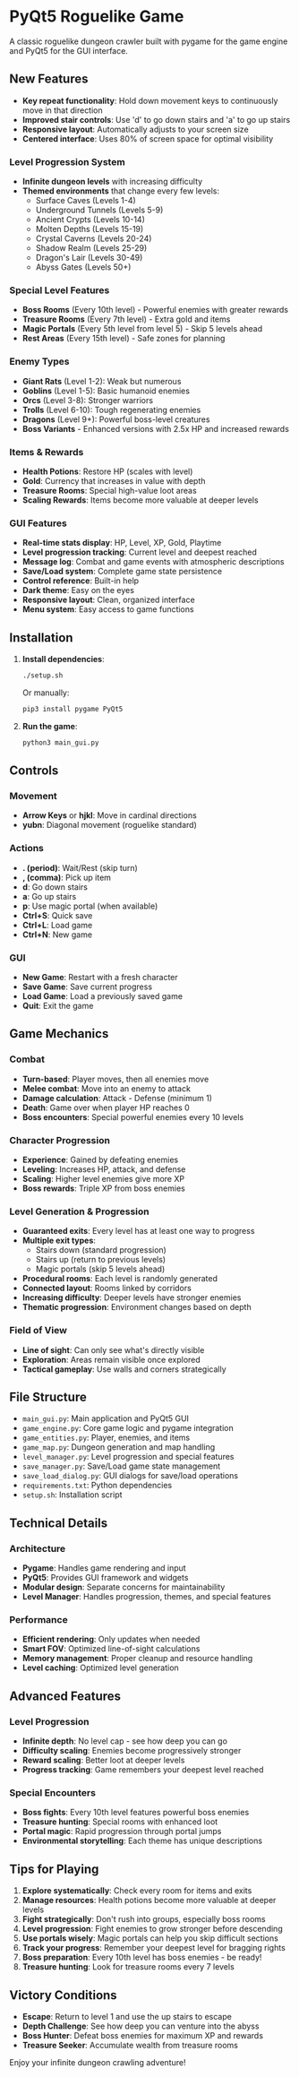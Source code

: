 # PyQt5 Roguelike Game

A classic roguelike dungeon crawler built with pygame for the game engine and PyQt5 for the GUI interface.

## New Features

- **Key repeat functionality**: Hold down movement keys to continuously move in that direction
- **Improved stair controls**: Use 'd' to go down stairs and 'a' to go up stairs
- **Responsive layout**: Automatically adjusts to your screen size
- **Centered interface**: Uses 80% of screen space for optimal visibility

### Level Progression System
- **Infinite dungeon levels** with increasing difficulty
- **Themed environments** that change every few levels:
  - Surface Caves (Levels 1-4)
  - Underground Tunnels (Levels 5-9)
  - Ancient Crypts (Levels 10-14)
  - Molten Depths (Levels 15-19)
  - Crystal Caverns (Levels 20-24)
  - Shadow Realm (Levels 25-29)
  - Dragon's Lair (Levels 30-49)
  - Abyss Gates (Levels 50+)

### Special Level Features
- **Boss Rooms** (Every 10th level) - Powerful enemies with greater rewards
- **Treasure Rooms** (Every 7th level) - Extra gold and items
- **Magic Portals** (Every 5th level from level 5) - Skip 5 levels ahead
- **Rest Areas** (Every 15th level) - Safe zones for planning

### Enemy Types
- **Giant Rats** (Level 1-2): Weak but numerous
- **Goblins** (Level 1-5): Basic humanoid enemies  
- **Orcs** (Level 3-8): Stronger warriors
- **Trolls** (Level 6-10): Tough regenerating enemies
- **Dragons** (Level 9+): Powerful boss-level creatures
- **Boss Variants** - Enhanced versions with 2.5x HP and increased rewards

### Items & Rewards
- **Health Potions**: Restore HP (scales with level)
- **Gold**: Currency that increases in value with depth
- **Treasure Rooms**: Special high-value loot areas
- **Scaling Rewards**: Items become more valuable at deeper levels

### GUI Features
- **Real-time stats display**: HP, Level, XP, Gold, Playtime
- **Level progression tracking**: Current level and deepest reached
- **Message log**: Combat and game events with atmospheric descriptions
- **Save/Load system**: Complete game state persistence
- **Control reference**: Built-in help
- **Dark theme**: Easy on the eyes
- **Responsive layout**: Clean, organized interface
- **Menu system**: Easy access to game functions

## Installation

1. **Install dependencies**:
   ```bash
   ./setup.sh
   ```
   Or manually:
   ```bash
   pip3 install pygame PyQt5
   ```

2. **Run the game**:
   ```bash
   python3 main_gui.py
   ```

## Controls

### Movement
- **Arrow Keys** or **hjkl**: Move in cardinal directions
- **yubn**: Diagonal movement (roguelike standard)

### Actions
- **. (period)**: Wait/Rest (skip turn)
- **, (comma)**: Pick up item
- **d**: Go down stairs
- **a**: Go up stairs
- **p**: Use magic portal (when available)
- **Ctrl+S**: Quick save
- **Ctrl+L**: Load game
- **Ctrl+N**: New game

### GUI
- **New Game**: Restart with a fresh character
- **Save Game**: Save current progress
- **Load Game**: Load a previously saved game
- **Quit**: Exit the game

## Game Mechanics

### Combat
- **Turn-based**: Player moves, then all enemies move
- **Melee combat**: Move into an enemy to attack
- **Damage calculation**: Attack - Defense (minimum 1)
- **Death**: Game over when player HP reaches 0
- **Boss encounters**: Special powerful enemies every 10 levels

### Character Progression
- **Experience**: Gained by defeating enemies
- **Leveling**: Increases HP, attack, and defense
- **Scaling**: Higher level enemies give more XP
- **Boss rewards**: Triple XP from boss enemies

### Level Generation & Progression
- **Guaranteed exits**: Every level has at least one way to progress
- **Multiple exit types**:
  - Stairs down (standard progression)
  - Stairs up (return to previous levels)
  - Magic portals (skip 5 levels ahead)
- **Procedural rooms**: Each level is randomly generated
- **Connected layout**: Rooms linked by corridors
- **Increasing difficulty**: Deeper levels have stronger enemies
- **Thematic progression**: Environment changes based on depth

### Field of View
- **Line of sight**: Can only see what's directly visible
- **Exploration**: Areas remain visible once explored
- **Tactical gameplay**: Use walls and corners strategically

## File Structure

- `main_gui.py`: Main application and PyQt5 GUI
- `game_engine.py`: Core game logic and pygame integration
- `game_entities.py`: Player, enemies, and items
- `game_map.py`: Dungeon generation and map handling
- `level_manager.py`: Level progression and special features
- `save_manager.py`: Save/Load game state management
- `save_load_dialog.py`: GUI dialogs for save/load operations
- `requirements.txt`: Python dependencies
- `setup.sh`: Installation script

## Technical Details

### Architecture
- **Pygame**: Handles game rendering and input
- **PyQt5**: Provides GUI framework and widgets
- **Modular design**: Separate concerns for maintainability
- **Level Manager**: Handles progression, themes, and special features

### Performance
- **Efficient rendering**: Only updates when needed
- **Smart FOV**: Optimized line-of-sight calculations
- **Memory management**: Proper cleanup and resource handling
- **Level caching**: Optimized level generation

## Advanced Features

### Level Progression
- **Infinite depth**: No level cap - see how deep you can go
- **Difficulty scaling**: Enemies become progressively stronger
- **Reward scaling**: Better loot at deeper levels
- **Progress tracking**: Game remembers your deepest level reached

### Special Encounters
- **Boss fights**: Every 10th level features powerful boss enemies
- **Treasure hunting**: Special rooms with enhanced loot
- **Portal magic**: Rapid progression through portal jumps
- **Environmental storytelling**: Each theme has unique descriptions

## Tips for Playing

1. **Explore systematically**: Check every room for items and exits
2. **Manage resources**: Health potions become more valuable at deeper levels
3. **Fight strategically**: Don't rush into groups, especially boss rooms
4. **Level progression**: Fight enemies to grow stronger before descending
5. **Use portals wisely**: Magic portals can help you skip difficult sections
6. **Track your progress**: Remember your deepest level for bragging rights
7. **Boss preparation**: Every 10th level has boss enemies - be ready!
8. **Treasure hunting**: Look for treasure rooms every 7 levels

## Victory Conditions

- **Escape**: Return to level 1 and use the up stairs to escape
- **Depth Challenge**: See how deep you can venture into the abyss
- **Boss Hunter**: Defeat boss enemies for maximum XP and rewards
- **Treasure Seeker**: Accumulate wealth from treasure rooms

Enjoy your infinite dungeon crawling adventure!
